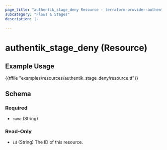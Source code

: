```yaml
---
page_title: "authentik_stage_deny Resource - terraform-provider-authentik"
subcategory: "Flows & Stages"
description: |-
  
---
```


# authentik_stage_deny (Resource)



## Example Usage

{{tffile "examples/resources/authentik_stage_deny/resource.tf"}}

<!-- schema generated by tfplugindocs -->
## Schema

### Required

- `name` (String)

### Read-Only

- `id` (String) The ID of this resource.


